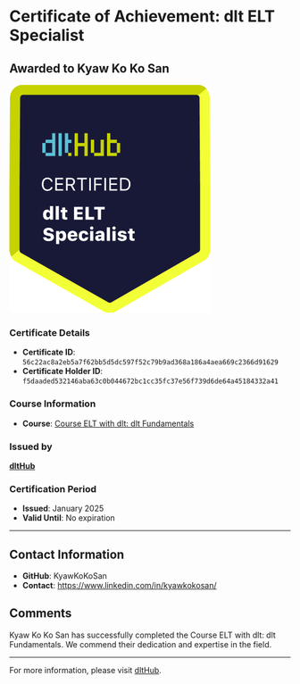 
# Certificate of Achievement: dlt ELT Specialist

## Awarded to **Kyaw Ko Ko San**

![Course Image](../badges/dlt_ELT_specialist.png)

### Certificate Details
- **Certificate ID**: `56c22ac8a2eb5a7f62bb5d5dc597f52c79b9ad368a186a4aea669c2366d91629`
- **Certificate Holder ID**: `f5daaded532146aba63c0b044672bc1cc35fc37e56f739d6de64a45184332a41`

### Course Information
- **Course**: [Course ELT with dlt: dlt Fundamentals](https://github.com/dlt-hub/dlthub-education/tree/main/courses/dlt_fundamentals_dec_2024)

### Issued by
[**dltHub**](https://dlthub.com/) 

### Certification Period
- **Issued**: January 2025
- **Valid Until**: No expiration

---

## Contact Information
- **GitHub**: KyawKoKoSan
- **Contact**: https://www.linkedin.com/in/kyawkokosan/

## Comments
Kyaw Ko Ko San has successfully completed the Course ELT with dlt: dlt Fundamentals. We commend their dedication and expertise in the field.

---

For more information, please visit [dltHub](https://dlthub.com/).
    